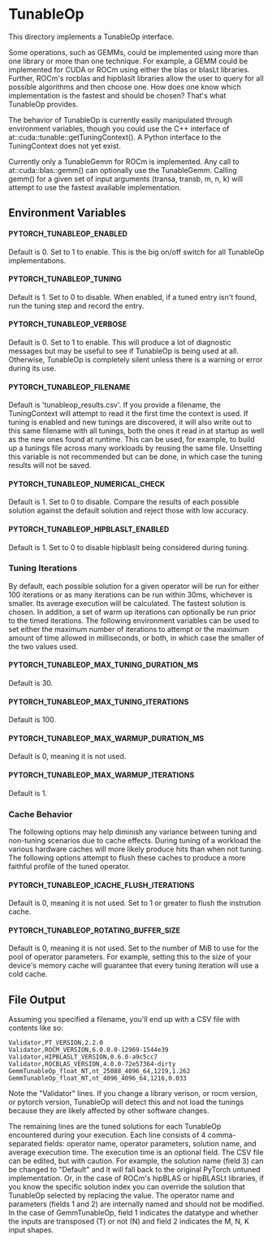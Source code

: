 # TunableOp

This directory implements a TunableOp interface.

Some operations, such as GEMMs, could be implemented using more than one library or more than one technique.  For
example, a GEMM could be implemented for CUDA or ROCm using either the blas or blasLt libraries.  Further, ROCm's
rocblas and hipblaslt libraries allow the user to query for all possible algorithms and then choose one.  How does one
know which implementation is the fastest and should be chosen?  That's what TunableOp provides.

The behavior of TunableOp is currently easily manipulated through environment variables, though you could use the C++
interface of at::cuda::tunable::getTuningContext().  A Python interface to the TuningContext does not yet exist.

Currently only a TunableGemm for ROCm is implemented.  Any call to at::cuda::blas::gemm() can optionally use the
TunableGemm.  Calling gemm() for a given set of input arguments (transa, transb, m, n, k) will attempt to use the
fastest available implementation.

## Environment Variables

#### PYTORCH_TUNABLEOP_ENABLED
Default is 0. Set to 1 to enable.
This is the big on/off switch for all TunableOp implementations.

#### PYTORCH_TUNABLEOP_TUNING
Default is 1. Set to 0 to disable.
When enabled, if a tuned entry isn't found, run the tuning step and record the entry.

#### PYTORCH_TUNABLEOP_VERBOSE
Default is 0. Set to 1 to enable.
This will produce a lot of diagnostic messages but may be useful to see if TunableOp is being used at all.
Otherwise, TunableOp is completely silent unless there is a warning or error during its use.

#### PYTORCH_TUNABLEOP_FILENAME
Default is 'tunableop_results.csv'.  If you provide a filename, the TuningContext will attempt to read it the first time
the context is used.  If tuning is enabled and new tunings are discovered, it will also write out to this same filename
with all tunings, both the ones it read in at startup as well as the new ones found at runtime.  This can be used, for
example, to build up a tunings file across many workloads by reusing the same file.  Unsetting this variable is not
recommended but can be done, in which case the tuning results will not be saved.

#### PYTORCH_TUNABLEOP_NUMERICAL_CHECK
Default is 1. Set to 0 to disable. Compare the results of each possible solution against the default solution and reject
those with low accuracy.

#### PYTORCH_TUNABLEOP_HIPBLASLT_ENABLED
Default is 1. Set to 0 to disable hipblaslt being considered during tuning.

### Tuning Iterations
By default, each possible solution for a given operator will be run for either 100 iterations or as many iterations can
be run within 30ms, whichever is smaller. Its average execution will be calculated. The fastest solution is chosen. In
addition, a set of warm up iterations can optionally be run prior to the timed iterations. The following environment
variables can be used to set either the maximum number of iterations to attempt or the maximum amount of time allowed in
milliseconds, or both, in which case the smaller of the two values used.

#### PYTORCH_TUNABLEOP_MAX_TUNING_DURATION_MS
Default is 30.

#### PYTORCH_TUNABLEOP_MAX_TUNING_ITERATIONS
Default is 100.

#### PYTORCH_TUNABLEOP_MAX_WARMUP_DURATION_MS
Default is 0, meaning it is not used.

#### PYTORCH_TUNABLEOP_MAX_WARMUP_ITERATIONS
Default is 1.

### Cache Behavior
The following options may help diminish any variance between tuning and non-tuning scenarios due to cache effects.  During tuning of a workload the various hardware caches will more likely produce hits than when not tuning.  The following options attempt to flush these caches to produce a more faithful profile of the tuned operator.

#### PYTORCH_TUNABLEOP_ICACHE_FLUSH_ITERATIONS
Default is 0, meaning it is not used. Set to 1 or greater to flush the instrution cache.

#### PYTORCH_TUNABLEOP_ROTATING_BUFFER_SIZE
Default is 0, meaning it is not used. Set to the number of MiB to use for the pool of operator parameters. For example, setting this to the size of your device's memory cache will guarantee that every tuning iteration will use a cold cache.

## File Output

Assuming you specified a filename, you'll end up with a CSV file with contents like so:

```
Validator,PT_VERSION,2.2.0
Validator,ROCM_VERSION,6.0.0.0-12969-1544e39
Validator,HIPBLASLT_VERSION,0.6.0-a9c5cc7
Validator,ROCBLAS_VERSION,4.0.0-72e57364-dirty
GemmTunableOp_float_NT,nt_25088_4096_64,1219,1.262
GemmTunableOp_float_NT,nt_4096_4096_64,1216,0.033
```

Note the "Validator" lines.  If you change a library verison, or rocm version, or pytorch version, TunableOp will detect
this and not load the tunings because they are likely affected by other software changes.

The remaining lines are the tuned solutions for each TunableOp encountered during your execution. Each line consists of
4 comma-separated fields: operator name, operator parameters, solution name, and average execution time. The execution
time is an optional field. The CSV file can be edited, but with caution. For example, the solution name (field 3) can be
changed to "Default" and it will fall back to the original PyTorch untuned implementation. Or, in the case of ROCm's
hipBLAS or hipBLASLt libraries, if you know the specific solution index you can override the solution that TunableOp
selected by replacing the value. The operator name and parameters (fields 1 and 2) are internally named and should not
be modified. In the case of GemmTunableOp, field 1 indicates the datatype and whether the inputs are transposed (T) or
not (N) and field 2 indicates the M, N, K input shapes.
